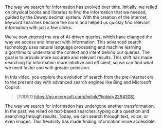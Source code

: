The way we search for information has evolved over time. Initially, we relied on physical books and libraries to find the information that we needed, guided by the Dewey decimal system. With the creation of the internet, keyword searches became the norm and helped us quickly find relevant information with just a few clicks. 

We've now entered the era of AI-driven queries, which have changed the way we access and interact with information. This advanced search technology uses natural language processing and machine learning algorithms to understand the context and intent behind our queries. The goal is to provide more accurate and relevant results. This shift has made searching for information more intuitive and efficient, so we can find what we need faster and with greater precision.

In this video, you explore the evolution of search from the pre-internet era to the present day with advanced search engines like Bing and Microsoft Copilot:

> [!VIDEO https://go.microsoft.com/fwlink/?linkid=2294308]

The way we search for information has undergone another transformation. In the past, we relied on text-based searches: typing out a question and searching through results. Today, we can search through text, voice, or even images. This flexibility has made finding information more accessible.

